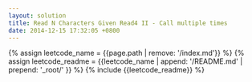 ```yaml
---
layout: solution
title: Read N Characters Given Read4 II - Call multiple times
date: 2014-12-15 17:32:05 +0800
---
```

{% assign leetcode_name = {{page.path | remove: '/index.md'}}  %}
{% assign leetcode_readme = {{leetcode_name | append: '/README.md' | prepend: '_root/' }}  %}
{% include {{leetcode_readme}} %}
